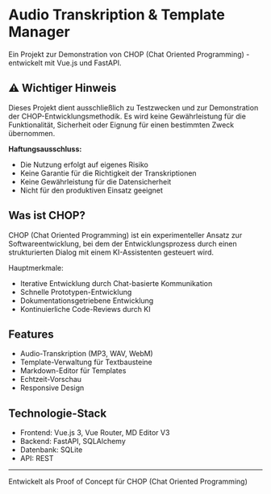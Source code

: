 # Audio Transkription & Template Manager

Ein Projekt zur Demonstration von CHOP (Chat Oriented Programming) - entwickelt mit Vue.js und FastAPI.

## ⚠️ Wichtiger Hinweis

Dieses Projekt dient ausschließlich zu Testzwecken und zur Demonstration der CHOP-Entwicklungsmethodik. Es wird keine Gewährleistung für die Funktionalität, Sicherheit oder Eignung für einen bestimmten Zweck übernommen.

**Haftungsausschluss:**
- Die Nutzung erfolgt auf eigenes Risiko
- Keine Garantie für die Richtigkeit der Transkriptionen
- Keine Gewährleistung für die Datensicherheit
- Nicht für den produktiven Einsatz geeignet

## Was ist CHOP?

CHOP (Chat Oriented Programming) ist ein experimenteller Ansatz zur Softwareentwicklung, bei dem der Entwicklungsprozess durch einen strukturierten Dialog mit einem KI-Assistenten gesteuert wird. 

Hauptmerkmale:
- Iterative Entwicklung durch Chat-basierte Kommunikation
- Schnelle Prototypen-Entwicklung
- Dokumentationsgetriebene Entwicklung
- Kontinuierliche Code-Reviews durch KI

## Features

- Audio-Transkription (MP3, WAV, WebM)
- Template-Verwaltung für Textbausteine
- Markdown-Editor für Templates
- Echtzeit-Vorschau
- Responsive Design

## Technologie-Stack

- Frontend: Vue.js 3, Vue Router, MD Editor V3
- Backend: FastAPI, SQLAlchemy
- Datenbank: SQLite
- API: REST

---

Entwickelt als Proof of Concept für CHOP (Chat Oriented Programming)
